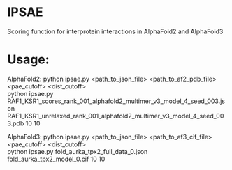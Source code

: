 # IPSAE
Scoring function for interprotein interactions in AlphaFold2 and AlphaFold3

# Usage:                                                                                                                                                                                                     
AlphaFold2:
     python ipsae.py <path_to_json_file> <path_to_af2_pdb_file>  <pae_cutoff> <dist_cutoff>   
     python ipsae.py RAF1_KSR1_scores_rank_001_alphafold2_multimer_v3_model_4_seed_003.json RAF1_KSR1_unrelaxed_rank_001_alphafold2_multimer_v3_model_4_seed_003.pdb 10 10

AlphaFold3:
python ipsae.py <path_to_json_file> <path_to_af3_cif_file>  <pae_cutoff> <dist_cutoff>                                                                                                                    
python ipsae.py fold_aurka_tpx2_full_data_0.json  fold_aurka_tpx2_model_0.cif 10 10
